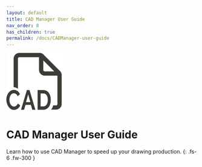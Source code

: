 ```yaml
---
layout: default
title: CAD Manager User Guide
nav_order: 8
has_children: true
permalink: /docs/CADManager-user-guide
---
```


![DiStem Manage Layers - Easily show/hide and colorize DWG layers.](../../../assets/images/CADManager/CAD-Manager-Icon_150x150.png)  

# CAD Manager User Guide

Learn how to use CAD Manager to speed up your drawing production.
{: .fs-6 .fw-300 }